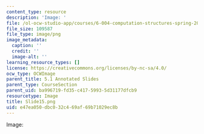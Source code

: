```yaml
---
content_type: resource
description: 'Image: '
file: /ol-ocw-studio-app/courses/6-004-computation-structures-spring-2017/e47ea050dbc032c469af69b71029ec8b_Slide15.png
file_size: 109587
file_type: image/png
image_metadata:
  caption: ''
  credit: ''
  image-alt: ''
learning_resource_types: []
license: https://creativecommons.org/licenses/by-nc-sa/4.0/
ocw_type: OCWImage
parent_title: 5.1 Annotated Slides
parent_type: CourseSection
parent_uid: ba996719-fd35-c417-5993-5d31177dfcb9
resourcetype: Image
title: Slide15.png
uid: e47ea050-dbc0-32c4-69af-69b71029ec8b
---
```

Image: 